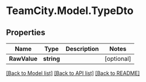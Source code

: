 # TeamCity.Model.TypeDto
## Properties

Name | Type | Description | Notes
------------ | ------------- | ------------- | -------------
**RawValue** | **string** |  | [optional] 

[[Back to Model list]](../README.md#documentation-for-models) [[Back to API list]](../README.md#documentation-for-api-endpoints) [[Back to README]](../README.md)

